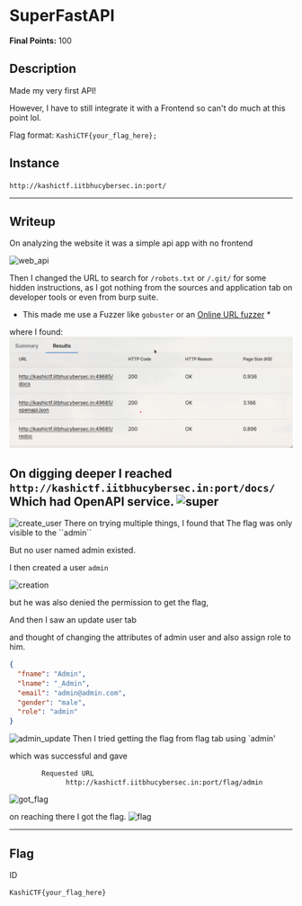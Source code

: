 # SuperFastAPI

**Final Points:** 100


## Description
Made my very first API!

However, I have to still integrate it with a Frontend so can't do much at this point lol.


Flag format: `KashiCTF{your_flag_here};`

## Instance
``http://kashictf.iitbhucybersec.in:port/``

----
## Writeup

On analyzing the website it was a simple api app with no frontend

<img src="/images/website.png" alt="web_api">

Then I changed the URL to search for `/robots.txt` or `/.git/` for some hidden instructions, as I got nothing from the sources and application tab on developer tools or even from burp suite. 

 * This made me use a Fuzzer like `gobuster` or an [Online URL fuzzer](https://pentest-tools.com/website-vulnerability-scanning/discover-hidden-directories-and-files) *

where I found:
<img src="images/fuzzer.png" alt="fuzz">

On digging deeper I reached ``http://kashictf.iitbhucybersec.in:port/docs/``
Which had OpenAPI service.
<img src="/images/super.png" alt="super">
--
<img src="/images/cret.png" alt="create_user">
There on trying multiple things, I found that 
The flag was only visible to the ``admin``

But no user named admin existed.

I then created a user `admin`

<img src="/images/admin_cret" alt="creation">

but he was also denied the permission to get the flag,

And then I saw an update user tab

and thought of changing the attributes of admin user and also assign role to him.
```json
{
  "fname": "Admin",
  "lname": "_Admin",
  "email": "admin@admin.com",
  "gender": "male",
  "role": "admin"
}
```
<img src="/images/admin_up.png" alt="admin_update">
Then I tried getting the flag from flag tab using `admin'

which was successful and gave 
```
        Requested URL
              http://kashictf.iitbhucybersec.in:port/flag/admin
```

<img src="/images/flag_on_web.png" alt="got_flag">


on reaching there I got the flag.
<img src="/images/theflag.png" alt="flag">



---
## Flag
ID
```
KashiCTF{your_flag_here}
```                 
